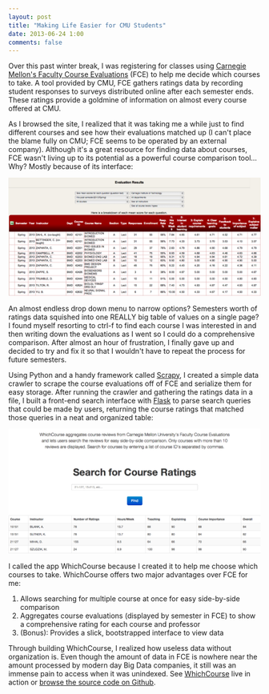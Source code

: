```yaml
---
layout: post
title: "Making Life Easier for CMU Students"
date: 2013-06-24 1:00
comments: false
---
```


Over this past winter break, I was registering for classes using [Carnegie Mellon's Faculty Course Evaluations](http://www.cmu.edu/hub/fce/) (FCE) to help me decide which courses to take. A tool provided by CMU, FCE gathers ratings data by recording student responses to surveys distributed online after each semester ends. These ratings provide a goldmine of information on almost every course offered at CMU. 

As I browsed the site, I realized that it was taking me a while just to find different courses and see how their evaluations matched up (I can't place the blame fully on CMU; FCE seems to be operated by an external company). Although it's a great resource for finding data about courses, FCE wasn't living up to its potential as a powerful course comparison tool... Why? Mostly because of its interface:

![FCE Interface](https://github.com/yrkumar/yrkumar.github.io/raw/master/images/fceInterface.png)

An almost endless drop down menu to narrow options? Semesters worth of ratings data squished into one REALLY big table of values on a single page? I found myself resorting to ctrl-f to find each course I was interested in and then writing down the evaluations as I went so I could do a comprehensive comparison. After almost an hour of frustration, I finally gave up and decided to try and fix it so that I wouldn't have to repeat the process for future semesters.

Using Python and a handy framework called [Scrapy](http://scrapy.org/), I created a simple data crawler to scrape the course evaluations off of FCE and serialize them for easy storage. After running the crawler and gathering the ratings data in a file, I built a front-end search interface with [Flask](http://flask.pocoo.org/) to parse search queries that could be made by users, returning the course ratings that matched those queries in a neat and organized table:

![WhichCourse Interface](https://github.com/yrkumar/yrkumar.github.io/raw/master/images/whichcourse.png)

I called the app WhichCourse because I created it to help me choose which courses to take. WhichCourse offers two major advantages over FCE for me:

1. Allows searching for multiple course at once for easy side-by-side comparison
2. Aggregates course evaluations (displayed by semester in FCE) to show a comprehensive rating for each course and professor
3. (Bonus): Provides a slick, bootstrapped interface to view data

Through building WhichCourse, I realized how useless data without organization is. Even though the amount of data in FCE is nowhere near the amount processed by modern day Big Data companies, it still was an immense pain to access when it was unindexed. See [WhichCourse](http://whichcourse.herokuapp.com/) live in action or [browse the source code on Github](https://github.com/yrkumar/which-course).
 
